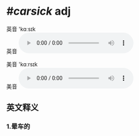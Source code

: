 # ***\#carsick*** adj
英音 'kɑːsɪk  
英音
<audio src="./media/carsick1_AAC.aac" controls="controls"></audio>

美音 'kɑːrsɪk  
美音
<audio src="./media/carsick2_AAC.aac" controls="controls"></audio>



  

英文释义
---
### 1.**晕车的**  


